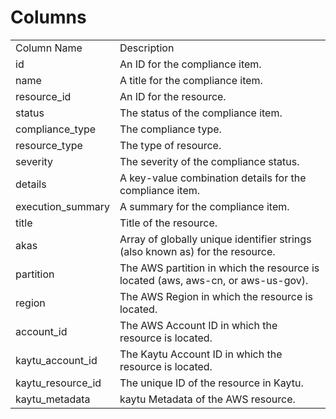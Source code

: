 # Columns  

<table>
	<tr><td>Column Name</td><td>Description</td></tr>
	<tr><td>id</td><td>An ID for the compliance item.</td></tr>
	<tr><td>name</td><td>A title for the compliance item.</td></tr>
	<tr><td>resource_id</td><td>An ID for the resource.</td></tr>
	<tr><td>status</td><td>The status of the compliance item.</td></tr>
	<tr><td>compliance_type</td><td>The compliance type.</td></tr>
	<tr><td>resource_type</td><td>The type of resource.</td></tr>
	<tr><td>severity</td><td>The severity of the compliance status.</td></tr>
	<tr><td>details</td><td>A key-value combination details for the compliance item.</td></tr>
	<tr><td>execution_summary</td><td>A summary for the compliance item.</td></tr>
	<tr><td>title</td><td>Title of the resource.</td></tr>
	<tr><td>akas</td><td>Array of globally unique identifier strings (also known as) for the resource.</td></tr>
	<tr><td>partition</td><td>The AWS partition in which the resource is located (aws, aws-cn, or aws-us-gov).</td></tr>
	<tr><td>region</td><td>The AWS Region in which the resource is located.</td></tr>
	<tr><td>account_id</td><td>The AWS Account ID in which the resource is located.</td></tr>
	<tr><td>kaytu_account_id</td><td>The Kaytu Account ID in which the resource is located.</td></tr>
	<tr><td>kaytu_resource_id</td><td>The unique ID of the resource in Kaytu.</td></tr>
	<tr><td>kaytu_metadata</td><td>kaytu Metadata of the AWS resource.</td></tr>
</table>